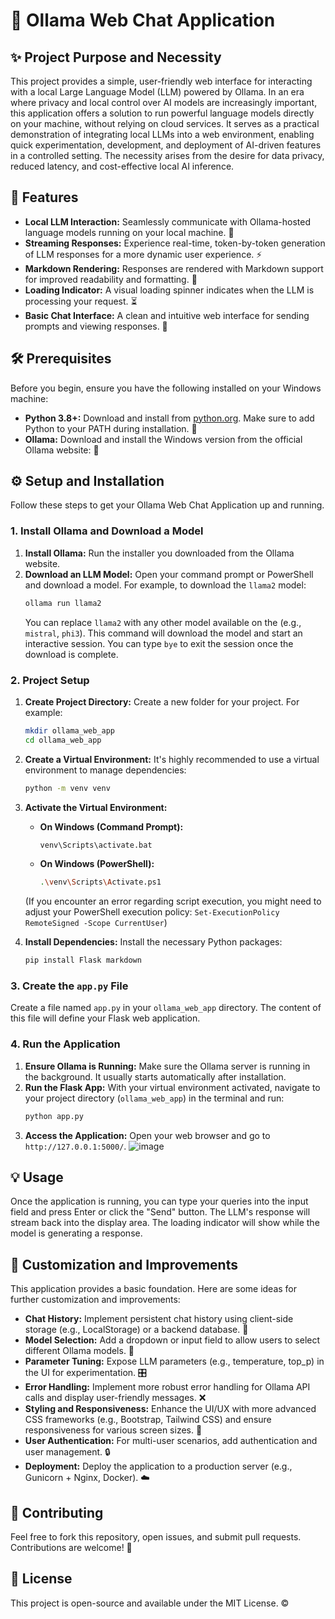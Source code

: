 # 🤖 Ollama Web Chat Application

## ✨ Project Purpose and Necessity

This project provides a simple, user-friendly web interface for interacting with a local Large Language Model (LLM) powered by Ollama. In an era where privacy and local control over AI models are increasingly important, this application offers a solution to run powerful language models directly on your machine, without relying on cloud services. It serves as a practical demonstration of integrating local LLMs into a web environment, enabling quick experimentation, development, and deployment of AI-driven features in a controlled setting. The necessity arises from the desire for data privacy, reduced latency, and cost-effective local AI inference.

## 🚀 Features

*   **Local LLM Interaction:** Seamlessly communicate with Ollama-hosted language models running on your local machine. 🧠
*   **Streaming Responses:** Experience real-time, token-by-token generation of LLM responses for a more dynamic user experience. ⚡
*   **Markdown Rendering:** Responses are rendered with Markdown support for improved readability and formatting. 📝
*   **Loading Indicator:** A visual loading spinner indicates when the LLM is processing your request. ⏳
*   **Basic Chat Interface:** A clean and intuitive web interface for sending prompts and viewing responses. 💬

## 🛠️ Prerequisites

Before you begin, ensure you have the following installed on your Windows machine:

*   **Python 3.8+:** Download and install from [python.org](https://www.python.org/). Make sure to add Python to your PATH during installation. 🐍
*   **Ollama:** Download and install the Windows version from the official Ollama website: <mcurl name="Ollama Downloads" url="https://ollama.com/download"></mcurl> 🦙

## ⚙️ Setup and Installation

Follow these steps to get your Ollama Web Chat Application up and running.

### 1. Install Ollama and Download a Model

1.  **Install Ollama:** Run the installer you downloaded from the Ollama website.
2.  **Download an LLM Model:** Open your command prompt or PowerShell and download a model. For example, to download the `llama2` model:
    ```bash
    ollama run llama2
    ```
    You can replace `llama2` with any other model available on the <mcurl name="Ollama Library" url="https://ollama.com/library"></mcurl> (e.g., `mistral`, `phi3`). This command will download the model and start an interactive session. You can type `bye` to exit the session once the download is complete.

### 2. Project Setup

1.  **Create Project Directory:** Create a new folder for your project. For example:
    ```bash
    mkdir ollama_web_app
    cd ollama_web_app
    ```
2.  **Create a Virtual Environment:** It's highly recommended to use a virtual environment to manage dependencies:
    ```bash
    python -m venv venv
    ```
3.  **Activate the Virtual Environment:**
    *   **On Windows (Command Prompt):**
        ```bash
        venv\Scripts\activate.bat
        ```
    *   **On Windows (PowerShell):**
        ```bash
        .\venv\Scripts\Activate.ps1
        ```
    (If you encounter an error regarding script execution, you might need to adjust your PowerShell execution policy: `Set-ExecutionPolicy RemoteSigned -Scope CurrentUser`)

4.  **Install Dependencies:** Install the necessary Python packages:
    ```bash
    pip install Flask markdown
    ```

### 3. Create the `app.py` File

Create a file named `app.py` in your `ollama_web_app` directory. The content of this file will define your Flask web application.

### 4. Run the Application

1.  **Ensure Ollama is Running:** Make sure the Ollama server is running in the background. It usually starts automatically after installation.
2.  **Run the Flask App:** With your virtual environment activated, navigate to your project directory (`ollama_web_app`) in the terminal and run:
    ```bash
    python app.py
    ```
3.  **Access the Application:** Open your web browser and go to `http://127.0.0.1:5000/`.
    ![image](https://github.com/user-attachments/assets/a899939e-e746-47ee-9ede-fc70d501973a)



## 💡 Usage

Once the application is running, you can type your queries into the input field and press Enter or click the "Send" button. The LLM's response will stream back into the display area. The loading indicator will show while the model is generating a response.

## 🌟 Customization and Improvements

This application provides a basic foundation. Here are some ideas for further customization and improvements:

*   **Chat History:** Implement persistent chat history using client-side storage (e.g., LocalStorage) or a backend database. 💾
*   **Model Selection:** Add a dropdown or input field to allow users to select different Ollama models. 🔄
*   **Parameter Tuning:** Expose LLM parameters (e.g., temperature, top_p) in the UI for experimentation. 🎛️
*   **Error Handling:** Implement more robust error handling for Ollama API calls and display user-friendly messages. ❌
*   **Styling and Responsiveness:** Enhance the UI/UX with more advanced CSS frameworks (e.g., Bootstrap, Tailwind CSS) and ensure responsiveness for various screen sizes. 🎨
*   **User Authentication:** For multi-user scenarios, add authentication and user management. 🔒
*   **Deployment:** Deploy the application to a production server (e.g., Gunicorn + Nginx, Docker). ☁️

## 🤝 Contributing

Feel free to fork this repository, open issues, and submit pull requests. Contributions are welcome! 🎉

## 📄 License

This project is open-source and available under the MIT License. ©
